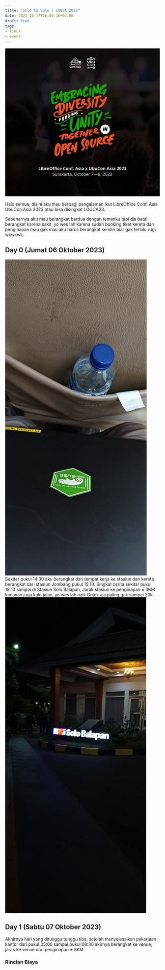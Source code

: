 ```yaml
---
title: "Solo to Solo | LOUCA 2023"
date: 2023-10-17T16:05:36+07:00
draft: true
tags:
- linux
- event
---
```

![](https://raw.githubusercontent.com/bembenk18/Images/main/Louca23/poster.jpg)

Halo semua, disini aku mau berbagi pengalaman ikut LibreOffice Conf. Asia UbuCon Asia 2023 atau bisa disingkat LOUCA23.

Sebenarnya aku mau berangkat berdua dengan temanku tapi dia batal berangkat karena sakit, yo wes lah karena sudah booking tiket kereta dan penginapan mau gak mau aku harus berangkat sendiri biar gak terlalu rugi wkwkwk.

## Day 0 (Jumat 06 Oktober 2023)
![](https://raw.githubusercontent.com/bembenk18/Images/main/Louca23/botol.jpg)
Sekitar pukul 14:30 aku berangkat dari tempat kerja ke stasiun dan kereta berangkat dari stasiun Jombang pukul 15:10. Singkat cerita sekitar pukul 18:10 sampai di Stasiun Solo Balapan, Jarak stasiun ke penginapan ± 3KM lumayan juga kalo jalan, yo wes lah naik Gojek aja paling gak sampai 20k.
![](https://raw.githubusercontent.com/bembenk18/Images/main/Louca23/Solo.jpg)

## Day 1 (Sabtu 07 Oktober 2023)
Akhirnya hari yang ditunggu tunggu tiba, setelah menyelesaikan pekerjaan kantor dari pukul 05:00 sampai pukul 08:30 akirnya berangkat ke venue, jarak ke venue dari penginapan ± 8KM


### Rincian Biaya

